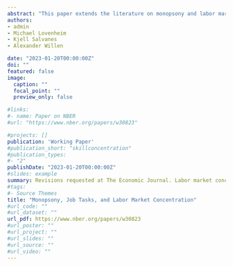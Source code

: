```yaml
---
abstract: "This paper extends the literature on monopsony and labor market concentration by taking a task-based approach and estimating the causal effect of concentration in the demand for skills on labor market outcomes. The prior literature has focused on industry and occupation concentration and likely overstates the degree of monopsony power, since worker skills are substitutable across different firms, occupations, and industries. Exploiting linked employer-employee data that cover the universe of Norwegian workers over time, we find that our job task-based measure shows lower degrees of concentration than the conventional industry-and occupation-based measures. We also find that the gender gap in concentration is substantially larger using this measure. Exploiting mass layoffs and establishment closures as exogenous shocks to local labor demand, we show that workers who experience a mass separation have substantially worse subsequent labor market outcomes when they are in more concentrated labor markets defined by skill clusters. Our results point to the existence of employer market power in the economy that is driven by the concentration of skill demand across firms."
authors:
- admin
- Michael Lovenheim
- Kjell Salvanes
- Alexander Willen

date: "2023-01-20T00:00:00Z"
doi: ""
featured: false
image:
  caption: ""
  focal_point: ""
  preview_only: false

#links:
#- name: Paper on NBER
#url: "https://www.nber.org/papers/w30823"

#projects: []
publication: 'Working Paper'
#publication_short: "skillconcentration"
#publication_types:
#- "2"
publishDate: "2023-01-20T00:00:00Z"
#slides: example
summary: Revisions requested at The Economic Journal. Labor market concentration within task clusters is lower than other measures. Higher concentration leads to lower wages, with heterogeneity in effects. 
#tags:
#- Source Themes
title: "Monopsony, Job Tasks, and Labor Market Concentration"
#url_code: ""
#url_dataset: ""
url_pdf: https://www.nber.org/papers/w30823
#url_poster: ""
#url_project: ""
#url_slides: ""
#url_source: ""
#url_video: ""
---
```

